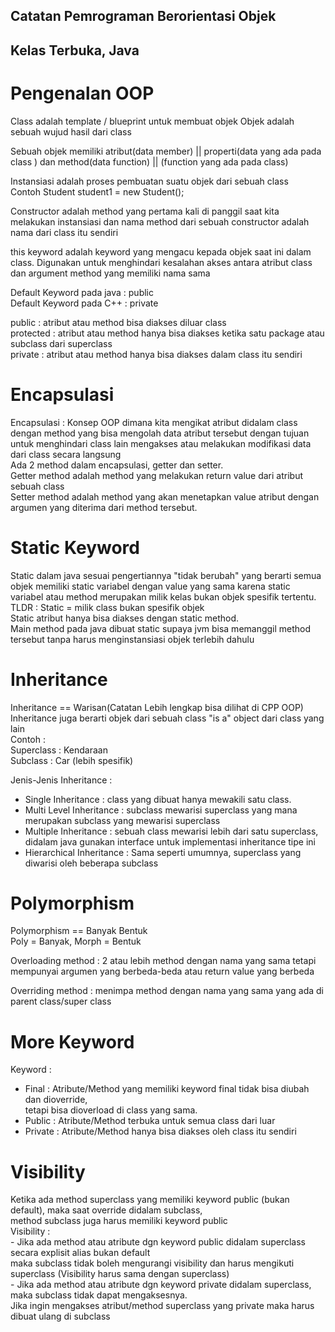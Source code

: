 ## Catatan Pemrograman Berorientasi Objek
## Kelas Terbuka, Java

# Pengenalan OOP
Class adalah template / blueprint untuk membuat objek
Objek adalah sebuah wujud hasil dari class  

Sebuah objek memiliki atribut(data member) || properti(data yang ada pada class ) dan method(data function) || (function yang ada pada class) 

Instansiasi adalah proses pembuatan suatu objek dari sebuah class <br />
Contoh Student student1 = new Student();  

Constructor adalah method yang pertama kali di panggil saat kita melakukan instansiasi dan nama method dari sebuah constructor adalah nama dari class itu sendiri

this keyword adalah keyword yang mengacu kepada objek saat ini dalam class. Digunakan untuk menghindari kesalahan akses antara atribut class dan argument method yang memiliki nama sama

Default Keyword pada java : public <br />
Default Keyword pada C++ : private

public : atribut atau method bisa diakses diluar class <br />
protected : atribut atau method hanya bisa diakses ketika satu package atau subclass dari superclass <br />
private : atribut atau method hanya bisa diakses dalam class itu sendiri <br />

# Encapsulasi
Encapsulasi : Konsep OOP dimana kita mengikat atribut didalam class dengan method yang bisa mengolah data atribut tersebut dengan tujuan untuk menghindari class lain mengakses atau melakukan modifikasi data dari class secara langsung <br />
Ada 2 method dalam encapsulasi, getter dan setter. <br />
Getter method adalah method yang melakukan return value dari atribut sebuah class <br />
Setter method adalah method yang akan menetapkan value atribut dengan argumen yang diterima dari method tersebut. <br />

# Static Keyword
Static dalam java sesuai pengertiannya "tidak berubah" yang berarti semua objek memiliki static variabel dengan value yang sama karena static variabel atau method merupakan milik kelas bukan objek spesifik tertentu. <br />
TLDR : Static = milik class bukan spesifik objek <br />
Static atribut hanya bisa diakses dengan static method. <br />
Main method pada java dibuat static supaya jvm bisa memanggil method tersebut tanpa harus menginstansiasi objek terlebih dahulu <br />

# Inheritance
Inheritance == Warisan(Catatan Lebih lengkap bisa dilihat di CPP OOP) <br />
Inheritance juga berarti objek dari sebuah class "is a" object dari class yang lain <br />
Contoh : <br />
    Superclass : Kendaraan <br />
    Subclass : Car (lebih spesifik) <br />

Jenis-Jenis Inheritance : <br />
- Single Inheritance : class yang dibuat hanya mewakili satu class. <br />
- Multi Level Inheritance : subclass mewarisi superclass yang mana merupakan subclass yang mewarisi superclass  <br />
- Multiple Inheritance : sebuah class mewarisi lebih dari satu superclass, didalam java gunakan interface untuk implementasi inheritance tipe ini <br />
- Hierarchical Inheritance : Sama seperti umumnya, superclass yang diwarisi oleh beberapa subclass

# Polymorphism
Polymorphism == Banyak Bentuk <br />
Poly = Banyak, Morph = Bentuk <br />

Overloading method : 2 atau lebih method dengan nama yang sama tetapi mempunyai argumen yang berbeda-beda atau return value yang berbeda

Overriding method : menimpa method dengan nama yang sama yang ada di parent class/super class  

# More Keyword
Keyword :  <br />
- Final   : Atribute/Method yang memiliki keyword final tidak bisa diubah dan dioverride,  <br />
                tetapi bisa dioverload di class yang sama. <br />
- Public  : Atribute/Method terbuka untuk semua class dari luar <br />
- Private : Atribute/Method hanya bisa diakses oleh class itu sendiri <br />

# Visibility
Ketika ada method superclass yang memiliki keyword public (bukan default), maka saat override didalam subclass, <br />
method subclass juga harus memiliki keyword public <br />
Visibility : <br />
    - Jika ada method atau atribute dgn keyword public didalam superclass secara explisit alias bukan default <br />
       maka subclass tidak boleh mengurangi visibility dan harus mengikuti superclass (Visibility harus sama dengan superclass) <br />
    - Jika ada method atau atribute dgn keyword private didalam superclass, maka subclass tidak dapat mengaksesnya. <br />
       Jika ingin mengakses atribut/method superclass yang private maka harus dibuat ulang di subclass <br />
